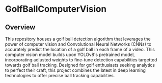# GolfBallComputerVision

## Overview

This repository houses a golf ball detection algorithm that leverages the power of computer vision and Convolutional Neural Networks (CNNs) to accurately predict the location of a golf ball in each frame of a video. This computer vision model builds upon YOLOv8's pretrained model, incorporating adjusted weights to fine-tune detection capabilities targetted towards golf ball tracking. Designed for golf enthusiasts seeking analytics to perfect their craft, this project combines the latest in deep learning technologies to offer precise ball tracking capabilities. 

